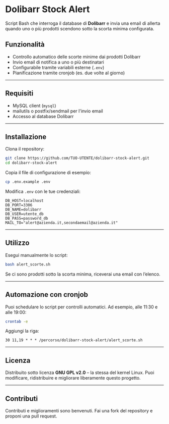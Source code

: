 # Dolibarr Stock Alert

Script Bash che interroga il database di **Dolibarr** e invia una email di allerta quando uno o più prodotti scendono sotto la scorta minima configurata.

## Funzionalità

* Controllo automatico delle scorte minime dai prodotti Dolibarr
* Invio email di notifica a uno o più destinatari
* Configurabile tramite variabili esterne (`.env`)
* Pianificazione tramite cronjob (es. due volte al giorno)

---

## Requisiti

* MySQL client (`mysql`)
* mailutils o postfix/sendmail per l'invio email
* Accesso al database Dolibarr

---

## Installazione

Clona il repository:

```bash
git clone https://github.com/TUO-UTENTE/dolibarr-stock-alert.git
cd dolibarr-stock-alert
```

Copia il file di configurazione di esempio:

```bash
cp .env.example .env
```

Modifica `.env` con le tue credenziali:

```env
DB_HOST=localhost
DB_PORT=3306
DB_NAME=dolibarr
DB_USER=utente_db
DB_PASS=password_db
MAIL_TO="alert@azienda.it,secondaemail@azienda.it"
```

---

## Utilizzo

Esegui manualmente lo script:

```bash
bash alert_scorte.sh
```

Se ci sono prodotti sotto la scorta minima, riceverai una email con l’elenco.

---

## Automazione con cronjob

Puoi schedulare lo script per controlli automatici.
Ad esempio, alle 11:30 e alle 19:00:

```bash
crontab -e
```

Aggiungi la riga:

```
30 11,19 * * * /percorso/dolibarr-stock-alert/alert_scorte.sh
```

---

## Licenza

Distribuito sotto licenza **GNU GPL v2.0** – la stessa del kernel Linux.
Puoi modificare, ridistribuire e migliorare liberamente questo progetto.

---

## Contributi

Contributi e miglioramenti sono benvenuti.
Fai una fork del repository e proponi una pull request.

